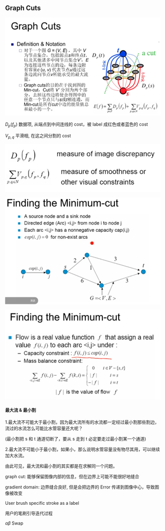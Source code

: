 ## Graph Cuts

![image-20200310135757706](img/image-20200310135757706.png)

$D_p(f_p)$ 数据项, 从端点到中间连线的 cost，被 label 成红色或者蓝色的 cost

$V_{p,q}$ 平滑相, 在这之间分割的 cost

![image-20200310142342071](img/image-20200310142342071.png)



![image-20200310141152745](img/image-20200310141152745.png)

![image-20200310141325763](img/image-20200310141325763.png)



#### 最大流 & 最小割

1.最大流不可能大于最小割，因为最大流所有的水流都一定经过最小割那些割边，流过的水流怎么可能比水管容量还大呢？

(最小割把 s 和 t 通道切断了，要从 s 走到 t 必定要走过最小割某一个通道)

2.最大流不可能小于最小割，如果小，那么说明水管容量没有物尽其用，可以继续加大水流。

由此可见，最大流和最小割的其实都是在求解同一个问题。



graph cut: 能够保留图像内部的信息，但在边界上可能不能很好地缝合

gradient domain: 边界缝合良好, 但是会把边界的 Error 传递到图像中心，导致图像被改变



User brush specific stroke as a label

用户的笔刷引导迭代过程



$\alpha \beta$ Swap